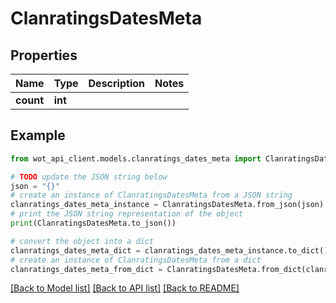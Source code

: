 # ClanratingsDatesMeta


## Properties

Name | Type | Description | Notes
------------ | ------------- | ------------- | -------------
**count** | **int** |  | 

## Example

```python
from wot_api_client.models.clanratings_dates_meta import ClanratingsDatesMeta

# TODO update the JSON string below
json = "{}"
# create an instance of ClanratingsDatesMeta from a JSON string
clanratings_dates_meta_instance = ClanratingsDatesMeta.from_json(json)
# print the JSON string representation of the object
print(ClanratingsDatesMeta.to_json())

# convert the object into a dict
clanratings_dates_meta_dict = clanratings_dates_meta_instance.to_dict()
# create an instance of ClanratingsDatesMeta from a dict
clanratings_dates_meta_from_dict = ClanratingsDatesMeta.from_dict(clanratings_dates_meta_dict)
```
[[Back to Model list]](../README.md#documentation-for-models) [[Back to API list]](../README.md#documentation-for-api-endpoints) [[Back to README]](../README.md)


